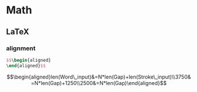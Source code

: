 # Math

## LaTeX

### alignment

```latex
$$\begin{aligned}
\end{aligned}$$
```

$$\begin{aligned}len(Word\_input)&=N*len(Gap)+len(Stroke\_input)\\3750&=N*len(Gap)+1250\\2500&=N*len(Gap)\end{aligned}$$